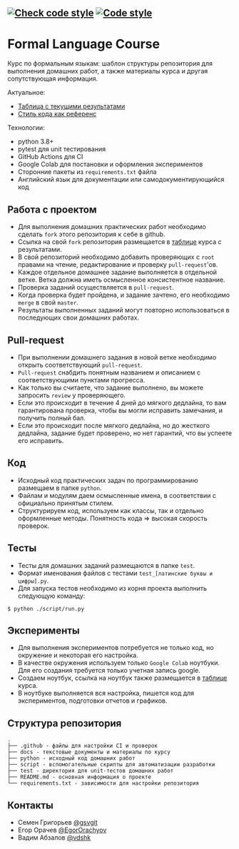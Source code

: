 [![Check code style](https://github.com/JetBrains-Research/formal-lang-course/actions/workflows/code_style.yml/badge.svg)](https://github.com/JetBrains-Research/formal-lang-course/actions/workflows/code_style.yml)
[![Code style](https://img.shields.io/badge/Code%20style-black-000000.svg)](https://github.com/psf/black)
---
# Formal Language Course

Курс по формальным языкам: шаблон структуры репозитория для выполнения домашних работ,
а также материалы курса и другая сопутствующая информация.

Актуальное:
- [Таблица с текущими результатами](https://docs.google.com/spreadsheets/d/18DhYG5CuOrN4A5b5N7-mEDfDkc-7BuXF3Qsu6HD-lks/edit?usp=sharing)
- [Стиль кода как референс](https://www.python.org/dev/peps/pep-0008/)

Технологии:
- python 3.8+
- pytest для unit тестирования
- GitHub Actions для CI
- Google Colab для постановки и оформления экспериментов
- Сторонние пакеты из `requirements.txt` файла
- Английский язык для документации или самодокументирующийся код

## Работа с проектом

- Для выполнения домашних практических работ необходимо сделать `fork` этого репозитория к себе в github.
- Ссылка на свой `fork` репозитория размещается в [таблице](https://docs.google.com/spreadsheets/d/18DhYG5CuOrN4A5b5N7-mEDfDkc-7BuXF3Qsu6HD-lks/edit?usp=sharing) курса с результатами.
- В свой репозиторий необходимо добавить проверяющих с `root` правами на чтение, редактирование и проверку `pull-request`'ов.
- Каждое отдельное домашнее задание выполняется в отдельной ветке. Ветка должна иметь осмысленное консистентное название.
- Проверка заданий осуществляется в `pull-request`.
- Когда проверка будет пройдена, и задание зачтено, его необходимо `merge` в свой `master`.
- Результаты выполненных заданий могут повторно использоваться в последующих свои домашних работах.

## Pull-request

- При выполнении домашнего задания в новой ветке необходимо открыть соответствующий `pull-request`.
- `Pull-request` снабдить понятным названием и описанием с соответствующими пунктами прогресса.
- Как только вы считаете, что задание выполнено, вы можете запросить `review` у проверяющего.
- Если это происходит в течение 4 дней до мягкого дедлайна, то вам гарантирована проверка, чтобы вы могли исправить замечания, и получить полный бал.
- Если это происходит после мягкого дедлайна, но до жесткого дедлайна, задание будет проверено, но нет гарантий, что вы успеете его исправить.

## Код

- Исходный код практических задач по программированию размещаем в папке `python`.
- Файлам и модулям даем осмысленные имена, в соответствии с официально принятым стилем.
- Структурируем код, используем как классы, так и отдельно оформленные методы. Понятность кода => высокая скорость проверок.

## Тесты

- Тесты для домашних заданий размещаются в папке `test`.
- Формат именования файлов с тестами `test_[латинские буквы и цифры].py`.
- Для запуска тестов необходимо из корня проекта выполнить следующую команду:

```shell
$ python ./script/run.py
```

## Эксперименты

- Для выполнения экспериментов потребуется не только код, но окружение и некоторая его настройка.
- В качестве окружения используем только `Google Colab` ноутбуки. Для его создания требуется только учетная запись google.
- Создаем ноутбук, ссылка на ноутбук также размещается в [таблице](https://docs.google.com/spreadsheets/d/18DhYG5CuOrN4A5b5N7-mEDfDkc-7BuXF3Qsu6HD-lks/edit?usp=sharing) курса.
- В ноутбуке выполняется вся настройка, пишется код для экспериментов, подготовки отчетов и графиков.

## Структура репозитория

```
.
├── .github - файлы для настройки CI и проверок
├── docs - текстовые документы и материалы по курсу
├── python - исходный код домашних работ
├── script - вспомогательные скрипты для автоматизации разработки
├── test - директория для unit-тестов домашних работ
├── README.md - основная информация о проекте
└── requirements.txt - зависимости для настройки репозитория
```

## Контакты

- Семен Григорьев [@gsvgit](https://github.com/gsvgit)
- Егор Орачев [@EgorOrachyov](https://github.com/EgorOrachyov)
- Вадим Абзалов [@vdshk](https://github.com/vdshk)
